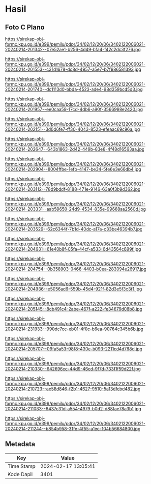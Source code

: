 # Hasil

## Foto C Plano

https://sirekap-obj-formc.kpu.go.id/e399/pemilu/pdpr/34/02/12/20/06/3402122006021-20240214-201342--07e52ae1-b256-4d49-bfa4-f42c2dc3f276.jpg

https://sirekap-obj-formc.kpu.go.id/e399/pemilu/pdpr/34/02/12/20/06/3402122006021-20240214-201553--c31d1678-dc8d-4957-a5e7-b7f986581393.jpg

https://sirekap-obj-formc.kpu.go.id/e399/pemilu/pdpr/34/02/12/20/06/3402122006021-20240214-201740--dc1113d0-bbda-4523-ade4-98d359bcd5d3.jpg

https://sirekap-obj-formc.kpu.go.id/e399/pemilu/pdpr/34/02/12/20/06/3402122006021-20240214-201957--ee0caa59-17cd-4db6-a90f-3566998e2420.jpg

https://sirekap-obj-formc.kpu.go.id/e399/pemilu/pdpr/34/02/12/20/06/3402122006021-20240214-202151--3d0d6fe7-ff30-4043-8523-efeaac69c96a.jpg

https://sirekap-obj-formc.kpu.go.id/e399/pemilu/pdpr/34/02/12/20/06/3402122006021-20240214-202647--643b1863-2d42-449b-83e8-4f48d16563aa.jpg

https://sirekap-obj-formc.kpu.go.id/e399/pemilu/pdpr/34/02/12/20/06/3402122006021-20240214-202904--8004ffbe-1efb-4147-be34-5fe6e3e66db4.jpg

https://sirekap-obj-formc.kpu.go.id/e399/pemilu/pdpr/34/02/12/20/06/3402122006021-20240214-203112--78d9bddf-8188-471e-9146-63a0f3b9d362.jpg

https://sirekap-obj-formc.kpu.go.id/e399/pemilu/pdpr/34/02/12/20/06/3402122006021-20240214-203331--aab59650-24d9-4534-835e-99668aa2560d.jpg

https://sirekap-obj-formc.kpu.go.id/e399/pemilu/pdpr/34/02/12/20/06/3402122006021-20240214-203529--62c6344f-7b1d-40dc-a17a-c33be46394b7.jpg

https://sirekap-obj-formc.kpu.go.id/e399/pemilu/pdpr/34/02/12/20/06/3402122006021-20240214-204631--61e40b8f-05fa-44cf-a533-6d43564c899f.jpg

https://sirekap-obj-formc.kpu.go.id/e399/pemilu/pdpr/34/02/12/20/06/3402122006021-20240214-204754--0b358903-0466-4403-b0ea-283094e26917.jpg

https://sirekap-obj-formc.kpu.go.id/e399/pemilu/pdpr/34/02/12/20/06/3402122006021-20240214-204936--e5056ad6-559b-45d4-921f-82d3e5f3c3f1.jpg

https://sirekap-obj-formc.kpu.go.id/e399/pemilu/pdpr/34/02/12/20/06/3402122006021-20240214-205145--8cb491c4-2abe-467f-a222-fe34679d08b8.jpg

https://sirekap-obj-formc.kpu.go.id/e399/pemilu/pdpr/34/02/12/20/06/3402122006021-20240214-231933--990dc7cc-eb01-4f0c-b6ea-90764c345b6b.jpg

https://sirekap-obj-formc.kpu.go.id/e399/pemilu/pdpr/34/02/12/20/06/3402122006021-20240214-205707--09fa5a53-98f8-430e-b093-2211cd4d768d.jpg

https://sirekap-obj-formc.kpu.go.id/e399/pemilu/pdpr/34/02/12/20/06/3402122006021-20240214-210330--642696cc-44d9-46cd-9f7d-733f1f59d22f.jpg

https://sirekap-obj-formc.kpu.go.id/e399/pemilu/pdpr/34/02/12/20/06/3402122006021-20240214-210723--ae58d846-f2b1-4627-9510-5a13dfcbd482.jpg

https://sirekap-obj-formc.kpu.go.id/e399/pemilu/pdpr/34/02/12/20/06/3402122006021-20240214-211033--6437c31d-a554-4979-b0d2-d88fae78a3b1.jpg

https://sirekap-obj-formc.kpu.go.id/e399/pemilu/pdpr/34/02/12/20/06/3402122006021-20240214-211244--b854b958-31fe-4f55-a1ec-104b56684800.jpg


## Metadata

| Key        | Value               |
| ---------- | ------------------- |
| Time Stamp | 2024-02-17 13:05:41 |
| Kode Dapil | 3401                |



